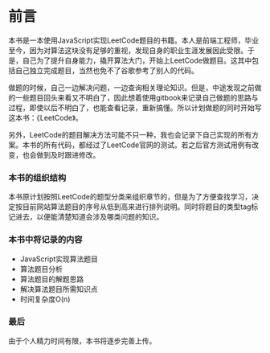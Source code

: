 # 前言

本书是一本使用JavaScript实现LeetCode题目的书籍。本人是前端工程师，毕业至今，因为对算法这块没有足够的重视，发现自身的职业生涯发展因此受限。于是，自己为了提升自身能力，撬开算法大门，开始上LeetCode做题目。这其中包括自己独立完成题目，当然也免不了谷歌参考了别人的代码。

做题的时候，自己一边解决问题，一边查询相关理论知识。但是，中途发现之前做的一些题目回头来看又不明白了，因此想着使用gitbook来记录自己做题的思路与过程，即使以后不明白了，也能查看记录，重新搞懂。所以计划做题的同时开始写这本书：《LeetCode》。

另外，LeetCode的题目解决方法可能不只一种，我也会记录下自己实现的所有方案。本书的所有代码，都经过了LeetCode官网的测试。若之后官方测试用例有改变，也会做到及时跟进修改。

### 本书的组织结构
本书原计划按照LeetCode的题型分类来组织章节的，但是为了方便查找学习，决定按目前网站算法题目的序号从低到高来进行排列说明。同时将题目的类型tag标记进去，以便能清楚知道会涉及哪类问题的知识。

### 本书中将记录的内容
- JavaScript实现算法题目
- 算法题目分析
- 算法题目的解题思路
- 解决算法题目所需知识点
- 时间复杂度O(n)

### 最后
由于个人精力时间有限，本书将逐步完善上传。